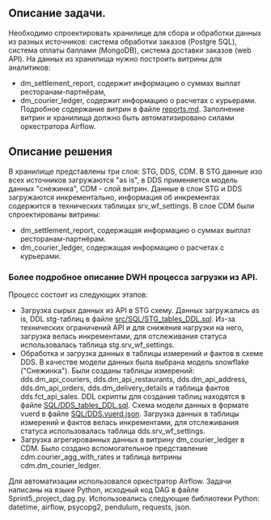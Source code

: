 ## Описание задачи. 
Необходимо спроектировать хранилище для сбора и обработки данных из разных источников:  система обработки заказов (Postgre SQL), система оплаты баллами (MongoDB), система доставки заказов (web API). 
На данных из хранилища нужно построить витрины для аналитиков:
- dm_settlement_report, содержит информацию о суммах выплат ресторанам-партнёрам,
- dm_courier_ledger, содержит информацию о расчетах с курьерами. 
Подробное содержание витрин в файле [reports.md](/de_project_5/reports.md). 
Заполнение витрин и хранилища должно быть автоматизировано силами оркестратора Airflow. 

## Описание решения

В хранилище представлены три слоя: STG, DDS, CDM. 
В STG данные изо всех источников загружаются "as is", в DDS применяется модель данных "снежинка", CDM - слой витрин. 
Данные в слои STG и DDS загружаются инкрементально, информация об инкрементах содержится в технических таблицах srv_wf_settings.
В слое CDM были спроектированы витрины:
- dm_settlement_report, содержащая информацию о суммах выплат ресторанам-партнёрам.
- dm_courier_ledger, содержащая информацию о расчетах с курьерами. 

### Более подробное описание DWH процесса загрузки из API.
Процесс состоит из следующих этапов: 
* Загрузка сырых данных из API в STG схему. Данных загружались as is, DDL stg-таблиц в файле [src/SQL/STG_tables_DDL.sql](/de_project_5/src/SQL/STG_tables_DDL.sql). Из-за технических ограничений API и для снижения нагрузки на него, загрузка велась инкрементами, для отслеживания статуса использовалась таблица stg.srv_wf_settings.
* Обработка и  загрузка данных в таблицы измерений и фактов в схеме DDS. В качестве модели данных была выбрана модель snowflake ("Снежинка"). Были созданы таблицы измерений: dds.dm_api_couriers, dds.dm_api_restaurants, dds.dm_api_address, dds.dm_api_orders, dds.dm_delivery_details и таблица фактов dds.fct_api_sales. DDL скрипты для создания таблиц находятся в файле [SQL/DDS_tables_DDL.sql](/de_project_5/src/SQL/DDS_tables_DDL.sql). Схема модели данных в формате vuerd в файле [SQL/DDS.vuerd.json](/de_project_5/src/SQL/DDS.vuerd.json). Загрузка данных в таблицы измерений и фактов велась инкрементами, для отслеживания статуса использовалась таблица dds.srv_wf_settings.
* Загрузка агрегированных данных в витрину dm_courier_ledger в CDM. Было создано вспомогательное представление cdm.courier_agg_with_rates и таблица витрины cdm.dm_courier_ledger. 

Для автоматизации использовался оркестратор Airflow. Задачи написаны на языке Python, исходный код DAG в файле Sprint5_project_dag.py. Использовались следующие библиотеки Python: datetime, airflow, psycopg2, pendulum, requests, json.